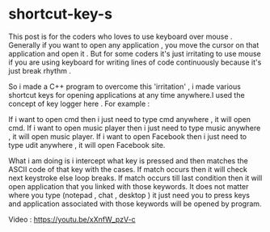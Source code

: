 # shortcut-key-s
This post is for the coders who loves to use keyboard over mouse . Generally if you want to open any application , you move the cursor on that application and open it . But for some coders it's just irritating to use mouse if you are using keyboard for writing lines of code continuously because it's just break rhythm .

So i made a C++ program to overcome this 'irritation' , i made various shortcut keys for opening applications at any time anywhere.I used the concept of key logger here .
For example :

If i want to open cmd then i just need to type cmd anywhere , it will open cmd.
If i want to open music player then i just need to type music anywhere , it will open music player.
If i want to open Facebook then i just need to type udit anywhere , it will open Facebook site.

What i am doing is i intercept what key is pressed and then matches the ASCII code of that key with the cases. If match occurs then it will check next keystroke else loop breaks. If match occurs till last condition then it will open application that you linked with those keywords.
It does not matter where you type (notepad , chat , desktop ) it just need you to press keys and application associated with those keywords will be opened by program.

Video : https://youtu.be/xXnfW_pzV-c
